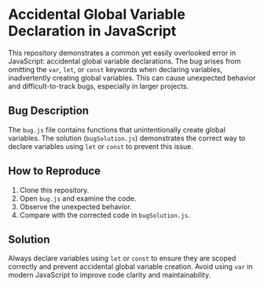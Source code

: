 # Accidental Global Variable Declaration in JavaScript

This repository demonstrates a common yet easily overlooked error in JavaScript: accidental global variable declarations.  The bug arises from omitting the `var`, `let`, or `const` keywords when declaring variables, inadvertently creating global variables.  This can cause unexpected behavior and difficult-to-track bugs, especially in larger projects.

## Bug Description
The `bug.js` file contains functions that unintentionally create global variables. The solution (`bugSolution.js`) demonstrates the correct way to declare variables using `let` or `const` to prevent this issue.

## How to Reproduce
1. Clone this repository.
2. Open `bug.js` and examine the code.
3. Observe the unexpected behavior.
4. Compare with the corrected code in `bugSolution.js`.

## Solution
Always declare variables using `let` or `const` to ensure they are scoped correctly and prevent accidental global variable creation.  Avoid using `var` in modern JavaScript to improve code clarity and maintainability.